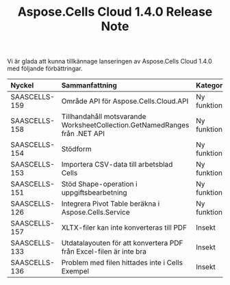 ﻿---
title: Aspose.Cells Cloud 1.4.0 Release Note
second_title: Aspose.Cells Cloud Documen
type: docs
url: /sv/aspose-cells-cloud-1-4-0-release-notes/
aliases: [/aspose-cells-for-cloud-1-4-0-release-notes/]
description: Aspose.Cells Cloud stöder Excel för att skapa, konvertera, sammanfoga, dela, skydda, inre objektoperation och så vidare
weight: 30
---
Vi är glada att kunna tillkännage lanseringen av Aspose.Cells Cloud 1.4.0 med följande förbättringar.

|**Nyckel** |**Sammanfattning** |**Kategori** |
|:- |:- |:- |
|SAASCELLS-159 | Område API för Aspose.Cells.Cloud.API| Ny funktion|
|SAASCELLS-158 | Tillhandahåll motsvarande WorksheetCollection.GetNamedRanges från .NET API| Ny funktion|
|SAASCELLS-154 | Stödform|Ny funktion|
|SAASCELLS-153 | Importera CSV-data till arbetsblad Cells| Ny funktion|
|SAASCELLS-151 | Stöd Shape-operation i uppgiftsbearbetning| Ny funktion|
|SAASCELLS-126 | Integrera Pivot Table beräkna i Aspose.Cells.Service| Ny funktion|
|SAASCELLS-157 | XLTX-filer kan inte konverteras till PDF| Insekt|
|SAASCELLS-133 | Utdatalayouten för att konvertera PDF från Excel-filen är inte bra| Insekt|
|SAASCELLS-136 | Problem med filen hittades inte i Cells Exempel| Insekt|

